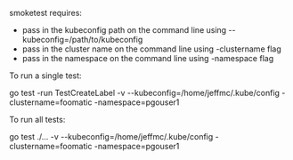 smoketest requires:

 * pass in the kubeconfig path on the command line using --kubeconfig=/path/to/kubeconfig
 * pass in the cluster name on the command line using -clustername flag
 * pass in the namespace on the command line using -namespace flag

To run a single test:

go test -run TestCreateLabel -v --kubeconfig=/home/jeffmc/.kube/config -clustername=foomatic -namespace=pgouser1

To run all tests:

go test ./... -v --kubeconfig=/home/jeffmc/.kube/config -clustername=foomatic -namespace=pgouser1
